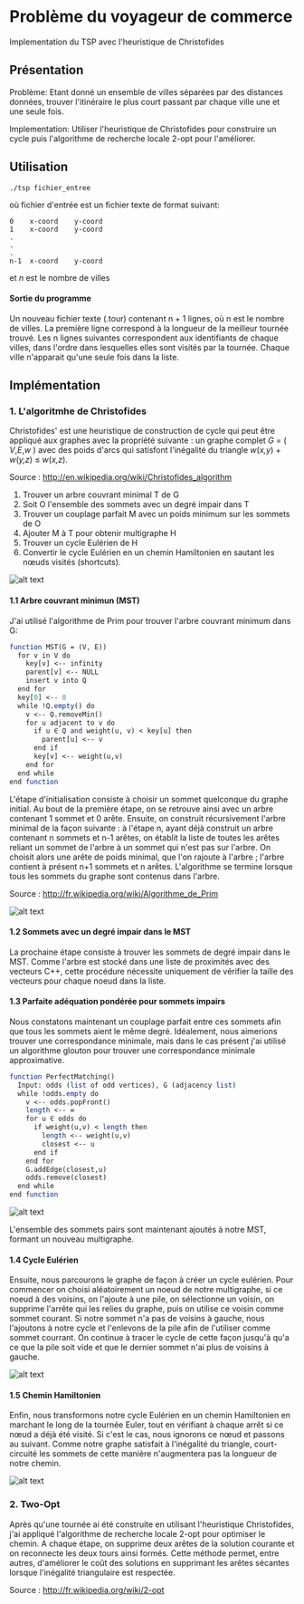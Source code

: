# Problème du voyageur de commerce
Implementation du TSP avec l'heuristique de Christofides

Présentation
-----------

Problème: Etant donné un ensemble de villes séparées par des distances données, trouver l'itinéraire le plus court passant par chaque ville une et une seule fois.

Implementation: Utiliser l'heuristique de Christofides pour construire un cycle puis l'algorithme de recherche locale 2-opt pour l'améliorer.


Utilisation
-----------

```
./tsp fichier_entree
```
où fichier d'entrée est un fichier texte de format suivant:
```
0    x-coord    y-coord
1    x-coord    y-coord
.
.
.
n-1  x-coord    y-coord

```
et <i>n</i> est le nombre de villes

#### Sortie du programme
Un nouveau fichier texte (.tour) contenant n + 1 lignes, où n est le nombre de villes. La première ligne correspond à la longueur de la meilleur tournée trouvé. Les n lignes suivantes correspondent aux identifiants de chaque villes, dans l'ordre dans lesquelles elles sont visités par la tournée. Chaque ville n'apparait qu'une seule fois dans la liste.

Implémentation
-----------

### 1. L'algoritmhe de Christofides

Christofides' est une heuristique de construction de cycle qui peut être appliqué aux graphes avec la propriété suivante : un graphe complet  _G_ = ( _V_,_E_,_w_ ) avec des poids d'arcs qui satisfont l'inégalité du triangle _w_(_x,y_) + _w_(_y,z_) ≤ _w_(_x,z_).

Source : http://en.wikipedia.org/wiki/Christofides_algorithm

1. Trouver un arbre couvrant minimal T de G
2. Soit O l'ensemble des sommets avec un degré impair dans T
3. Trouver un couplage parfait M avec un poids minimum sur les sommets de O
4. Ajouter M à T pour obtenir multigraphe H
5. Trouver un cycle Eulérien de H
6. Convertir le cycle Eulérien en un chemin Hamiltonien en sautant les nœuds visités (shortcuts).

![alt text][fig1]

#### 1.1 Arbre couvrant minimun (MST)
J'ai utilisé l'algorithme de Prim pour trouver l'arbre couvrant minimum dans G:
```scilab
function MST(G = (V, E))
  for v in V do
    key[v] <-- infinity
    parent[v] <-- NULL
    insert v into Q
  end for
  key[0] <-- 0
  while !Q.empty() do
    v <-- Q.removeMin()
    for u adjacent to v do
      if u ∈ Q and weight(u, v) < key[u] then
        parent[u] <-- v
      end if
      key[v] <-- weight(u,v)
    end for
  end while
end function
```

L'étape d'initialisation consiste à choisir un sommet quelconque du graphe initial. Au bout de la première étape, on se retrouve ainsi avec un arbre contenant 1 sommet et 0 arête. Ensuite, on construit récursivement l'arbre minimal de la façon suivante : à l'étape n, ayant déjà construit un arbre contenant n sommets et n-1 arêtes, on établit la liste de toutes les arêtes reliant un sommet de l'arbre à un sommet qui n'est pas sur l'arbre. On choisit alors une arête de poids minimal, que l'on rajoute à l'arbre ; l'arbre contient à présent n+1 sommets et n arêtes. L'algorithme se termine lorsque tous les sommets du graphe sont contenus dans l'arbre.

Source : http://fr.wikipedia.org/wiki/Algorithme_de_Prim

![alt text][fig2]

#### 1.2 Sommets avec un degré impair dans le MST
La prochaine étape consiste à trouver les sommets de degré impair dans le MST. Comme l'arbre est stocké dans une liste de  proximités avec des vecteurs C++, cette procédure nécessite uniquement de vérifier la taille des vecteurs pour chaque noeud dans la liste.

#### 1.3 Parfaite adéquation pondérée pour sommets impairs

Nous constatons maintenant un couplage parfait entre ces sommets afin que tous les sommets aient le même degré. Idéalement, nous aimerions trouver une correspondance minimale, mais dans le cas présent j'ai utilisé un algorithme glouton pour trouver une correspondance minimale approximative.

```scilab
function PerfectMatching()
  Input: odds (list of odd vertices), G (adjacency list)
  while !odds.empty do
    v <-- odds.popFront()
    length <-- ∞
    for u ∈ odds do
      if weight(u,v) < length then
        length <-- weight(u,v)
        closest <-- u
      end if
    end for
    G.addEdge(closest,u)
    odds.remove(closest)
  end while
end function
```

![alt text][fig3]

L'ensemble des sommets pairs sont maintenant ajoutés à notre MST, formant un nouveau multigraphe.

#### 1.4 Cycle Eulérien
Ensuite, nous parcourons le graphe de façon à créer un cycle eulérien. Pour commencer on choisi aléatoirement un noeud de notre multigraphe, si ce noeud à des voisins, on l'ajoute à une pile, on sélectionne un voisin, on supprime l'arrête qui les relies du graphe, puis on utilise ce voisin comme sommet courant. Si notre sommet n'a pas de voisins à gauche, nous l'ajoutons à notre cycle et l'enlevons de la pile afin de l'utiliser comme sommet courrant. On continue à tracer le cycle de cette façon jusqu'à qu'a ce que la pile soit vide et que le dernier sommet n'ai plus de voisins à gauche.

![alt text][fig4]


#### 1.5 Chemin Hamiltonien
Enfin, nous transformons notre cycle Eulérien en un chemin Hamiltonien en marchant le long de la tournée Euler, tout en vérifiant à chaque arrêt si ce nœud a déjà été visité. Si c'est le cas, nous ignorons ce nœud et passons au suivant. Comme notre graphe satisfait à l'inégalité du triangle, court-circuité les sommets de cette manière n'augmentera pas la longueur de notre chemin.

![alt text][fig5]

### 2. Two-Opt
Après qu'une tournée ai été construite en utilisant l'heuristique Christofides, j'ai appliqué l'algorithme de recherche locale 2-opt pour optimiser le chemin. A chaque étape, on supprime deux arêtes de la solution courante et on reconnecte les deux tours ainsi formés. Cette méthode permet, entre autres, d'améliorer le coût des solutions en supprimant les arêtes sécantes lorsque l'inégalité triangulaire est respectée.

Source : http://fr.wikipedia.org/wiki/2-opt


[fig1]: https://github.com/melkir/TSP-Christofides/raw/master/images/figure01.png "Figure 1"
[fig2]: https://github.com/melkir/TSP-Christofides/raw/master/images/figure02.png "Figure 2"
[fig3]: https://github.com/melkir/TSP-Christofides/raw/master/images/figure03.png "Figure 3"
[fig4]: https://github.com/melkir/TSP-Christofides/raw/master/images/figure04.png "Figure 4"
[fig5]: https://github.com/melkir/TSP-Christofides/raw/master/images/figure05.png "Figure 5"
